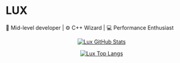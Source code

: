 # LUX

🧠 Mid-level developer | ⚙️ C++ Wizard | 💻 Performance Enthusiast


</h2> 

<div align="center">

[![Lux GitHub Stats](https://github-readme-stats.vercel.app/api?username=Wizer27&show_icons=true&title_color=fff&bg_color=000&icon_color=fff&border_radius=20&hide_border=true&text_color=ff3030)](https://github.com/mrzt721010)

 [![Lux Top Langs](https://github-readme-stats.vercel.app/api/top-langs/?username=Wizer27&layout=compact&show_icons=true&title_color=FFF&bg_color=000&icon_color=FFF&border_radius=10&hide_border=true&text_color=00CF91)](https://github.com/mrzt721010)
  







<!--
**Wizer27/Wizer27** is a ✨ _special_ ✨ repository because its `README.md` (this file) appears on your GitHub profile.

Here are some ideas to get you started:

- 🌱 I’m currently learning ...
- 👯 I’m looking to collaborate on ...
- 🤔 I’m looking for help with ...
- 💬 Ask me about ...
- 📫 How to reach me: ...
- 😄 Pronouns: ...
- ⚡ Fun fact: ...
-->
